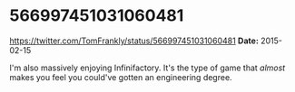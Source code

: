 # 566997451031060481
https://twitter.com/TomFrankly/status/566997451031060481
**Date:** 2015-02-15

I'm also massively enjoying Infinifactory. It's the type of game that *almost* makes you feel you could've gotten an engineering degree.
